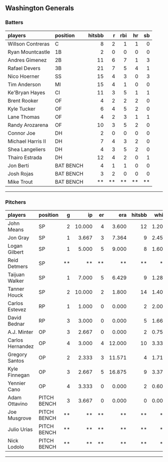 ## Washington Generals

### Batters

 
|players           |position  | hitsbb|  r| rbi| hr| sb| 
|:-----------------|:---------|------:|--:|---:|--:|--:| 
|Willson Contreras |C         |      8|  2|   1|  1|  0| 
|Ryan Mountcastle  |1B        |      2|  0|   0|  0|  0| 
|Andres Gimenez    |2B        |     11|  6|   7|  1|  3| 
|Rafael Devers     |3B        |     21|  7|   5|  4|  1| 
|Nico Hoerner      |SS        |     15|  4|   3|  0|  3| 
|Tim Anderson      |MI        |     15|  4|   1|  0|  0| 
|Ke'Bryan Hayes    |CI        |     11|  3|   5|  1|  1| 
|Brent Rooker      |OF        |      4|  2|   2|  2|  0| 
|Kyle Tucker       |OF        |      6|  4|   5|  2|  0| 
|Lane Thomas       |OF        |      4|  2|   3|  1|  1| 
|Randy Arozarena   |OF        |     10|  3|   5|  2|  0| 
|Connor Joe        |DH        |      2|  0|   0|  0|  0| 
|Michael Harris II |DH        |      7|  4|   3|  2|  0| 
|Shea Langeliers   |DH        |      4|  3|   5|  2|  0| 
|Thairo Estrada    |DH        |     12|  4|   2|  0|  1| 
|Jon Berti         |BAT BENCH |      4|  1|   1|  0|  0| 
|Josh Rojas        |BAT BENCH |      3|  2|   0|  0|  0| 
|Mike Trout        |BAT BENCH |     **| **|  **| **| **| 


* * *

### Pitchers

 
|players          |position    |  g|     ip| er|    era| hitsbb|  whip| so|  w| sv| 
|:----------------|:-----------|--:|------:|--:|------:|------:|-----:|--:|--:|--:| 
|John Means       |SP          |  2| 10.000|  4|  3.600|     12| 1.200|  2|  0|  0| 
|Jon Gray         |SP          |  1|  3.667|  3|  7.364|      9| 2.455|  3|  0|  0| 
|Logan Gilbert    |SP          |  1|  5.000|  5|  9.000|      8| 1.600|  6|  0|  0| 
|Reid Detmers     |SP          | **|     **| **|     **|     **|    **| **| **| **| 
|Taijuan Walker   |SP          |  1|  7.000|  5|  6.429|      9| 1.286|  3|  0|  0| 
|Tanner Houck     |SP          |  2| 10.000|  2|  1.800|     14| 1.400| 11|  1|  0| 
|Carlos Estevez   |RP          |  1|  1.000|  0|  0.000|      2| 2.000|  2|  0|  0| 
|David Bednar     |RP          |  3|  3.000|  0|  0.000|      5| 1.667|  4|  0|  3| 
|A.J. Minter      |OP          |  3|  2.667|  0|  0.000|      2| 0.750|  6|  0|  0| 
|Carlos Hernandez |OP          |  4|  3.000|  4| 12.000|     10| 3.333|  1|  0|  1| 
|Gregory Santos   |OP          |  2|  2.333|  3| 11.571|      4| 1.714|  2|  0|  1| 
|Kyle Finnegan    |OP          |  3|  2.667|  5| 16.875|      9| 3.375|  2|  0|  1| 
|Yennier Cano     |OP          |  4|  3.333|  0|  0.000|      2| 0.600|  1|  0|  1| 
|Adam Ottavino    |PITCH BENCH |  3|  3.667|  0|  0.000|      0| 0.000|  5|  0|  2| 
|Joe Musgrove     |PITCH BENCH | **|     **| **|     **|     **|    **| **| **| **| 
|Julio Urias      |PITCH BENCH | **|     **| **|     **|     **|    **| **| **| **| 
|Nick Lodolo      |PITCH BENCH | **|     **| **|     **|     **|    **| **| **| **| 


* * *


